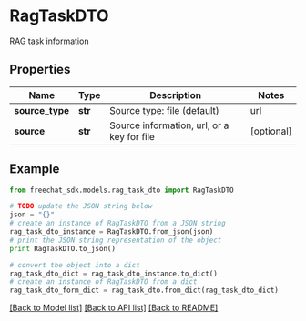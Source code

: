 # RagTaskDTO

RAG task information

## Properties

Name | Type | Description | Notes
------------ | ------------- | ------------- | -------------
**source_type** | **str** | Source type: file (default) | url | [optional] 
**source** | **str** | Source information, url, or a key for file | [optional] 

## Example

```python
from freechat_sdk.models.rag_task_dto import RagTaskDTO

# TODO update the JSON string below
json = "{}"
# create an instance of RagTaskDTO from a JSON string
rag_task_dto_instance = RagTaskDTO.from_json(json)
# print the JSON string representation of the object
print RagTaskDTO.to_json()

# convert the object into a dict
rag_task_dto_dict = rag_task_dto_instance.to_dict()
# create an instance of RagTaskDTO from a dict
rag_task_dto_form_dict = rag_task_dto.from_dict(rag_task_dto_dict)
```
[[Back to Model list]](../README.md#documentation-for-models) [[Back to API list]](../README.md#documentation-for-api-endpoints) [[Back to README]](../README.md)


